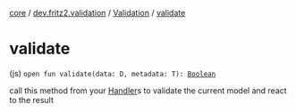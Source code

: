 [core](../../index.md) / [dev.fritz2.validation](../index.md) / [Validation](index.md) / [validate](./validate.md)

# validate

(js) `open fun validate(data: D, metadata: T): `[`Boolean`](https://kotlinlang.org/api/latest/jvm/stdlib/kotlin/-boolean/index.html)

call this method from your [Handler](#)s to validate the current model and react to the result

